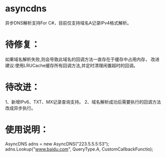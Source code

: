 # asyncdns
异步DNS解析支持For C#，目前仅支持域名A记录IPv4格式解析。

# 待修复：
如果域名解析失败,则会导致此域名的回调方法一直存在于缓存中占用内存，
改进建议:使用LRUCache缓存所有回调方法,并定时清理闲置超时的回调。

# 待改进：
1、新增IPv6、TXT、MX记录查询支持。
2、域名解析成功后需要执行的回调方法改成异步执行。

# 使用说明：
AsyncDNS adns = new AsyncDNS("223.5.5.5:53");
adns.Lookup("www.baidu.com", QueryType.A, CustomCallbackFunctio);
